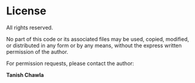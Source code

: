# License

All rights reserved.

No part of this code or its associated files may be used, copied, modified, or distributed in any form or by any means, without the express written permission of the author.

For permission requests, please contact the author:

**Tanish Chawla**
